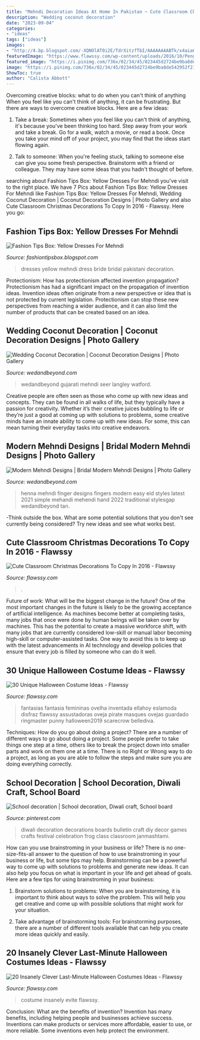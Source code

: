 ```yaml
---
title: "Mehndi Decoration Ideas At Home In Pakistan ~ Cute Classroom Christmas Decorations To Copy In 2016"
description: "Wedding coconut decoration"
date: "2023-09-04"
categories:
- "ideas"
tags: ["ideas"]
images:
- "http://4.bp.blogspot.com/-XQNOlAT0i2E/TdrXitzfTbI/AAAAAAAABTk/x4aia6Bfau0/s1600/yellow-dresses-for-mehndi-2.JPG"
featuredImage: "https://www.flawssy.com/wp-content/uploads/2016/10/Penguin-Door-Decoration-Ideas.jpg"
featured_image: "https://i.pinimg.com/736x/02/34/45/023445d2724be9ba8de542952f21b6c6.jpg"
image: "https://i.pinimg.com/736x/02/34/45/023445d2724be9ba8de542952f21b6c6.jpg"
ShowToc: true
author: "Calista Abbott"
---
```



Overcoming creative blocks: what to do when you can't think of anything
When you feel like you can't think of anything, it can be frustrating. But there are ways to overcome creative blocks. Here are a few ideas: 
1. Take a break: Sometimes when you feel like you can't think of anything, it's because you've been thinking too hard. Step away from your work and take a break. Go for a walk, watch a movie, or read a book. Once you take your mind off of your project, you may find that the ideas start flowing again.

2. Talk to someone: When you're feeling stuck, talking to someone else can give you some fresh perspective. Brainstorm with a friend or colleague. They may have some ideas that you hadn't thought of before.


	

		
searching about Fashion Tips Box: Yellow Dresses For Mehndi you've visit to the right place. We have 7 Pics about Fashion Tips Box: Yellow Dresses For Mehndi like Fashion Tips Box: Yellow Dresses For Mehndi, Wedding Coconut Decoration | Coconut Decoration Designs | Photo Gallery and also Cute Classroom Christmas Decorations To Copy In 2016 - Flawssy. Here you go:
		
    
## Fashion Tips Box: Yellow Dresses For Mehndi

<img loading=lazy src="http://4.bp.blogspot.com/-XQNOlAT0i2E/TdrXitzfTbI/AAAAAAAABTk/x4aia6Bfau0/s1600/yellow-dresses-for-mehndi-2.JPG" onerror="this.onerror=null;this.src='https://tse1.mm.bing.net/th?id=OIP.U1iMVrGsCvMEL7Fr0gSETQHaLN&amp;pid=15.1';" alt="Fashion Tips Box: Yellow Dresses For Mehndi">

_Source: fashiontipsbox.blogspot.com_

>dresses yellow mehndi dress bride bridal pakistani decoration. 

	

Protectionism: How has protectionism affected invention propagation?
Protectionism has had a significant impact on the propagation of invention ideas. Invention ideas often originate from a new perspective or idea that is not protected by current legislation. Protectionism can stop these new perspectives from reaching a wider audience, and it can also limit the number of products that can be created based on an idea.

    
## Wedding Coconut Decoration | Coconut Decoration Designs | Photo Gallery

<img loading=lazy src="https://www.wedandbeyond.com/images/photo_gallery/category-images/1-17032603jpg.jpg" onerror="this.onerror=null;this.src='https://tse3.mm.bing.net/th?id=OIP._ZKHJyaU6d1fcJX7v02lLQHaLH&amp;pid=15.1';" alt="Wedding Coconut Decoration | Coconut Decoration Designs | Photo Gallery">

_Source: wedandbeyond.com_

>wedandbeyond gujarati mehndi seer langley watford. 

	

Creative people are often seen as those who come up with new ideas and concepts. They can be found in all walks of life, but they typically have a passion for creativity. Whether it’s their creative juices bubbling to life or they’re just a good at coming up with solutions to problems, some creative minds have an innate ability to come up with new ideas. For some, this can mean turning their everyday tasks into creative endeavors.

    
## Modern Mehndi Designs | Bridal Modern Mehndi Designs | Photo Gallery

<img loading=lazy src="http://wedandbeyond.com/images/photo_gallery/category-images/trending13-17042422jpg.jpg" onerror="this.onerror=null;this.src='https://tse3.mm.bing.net/th?id=OIP.bcUP1JrHFFWzGP9JbOI_CwHaHa&amp;pid=15.1';" alt="Modern Mehndi Designs | Bridal Modern Mehndi Designs | Photo Gallery">

_Source: wedandbeyond.com_

>henna mehndi finger designs fingers modern easy eid styles latest 2021 simple mehandi mehendi hand 2022 traditional stylesgap wedandbeyond tan. 

	

-Think outside the box. What are some potential solutions that you don't see currently being considered? Try new ideas and see what works best. 

    
## Cute Classroom Christmas Decorations To Copy In 2016 - Flawssy

<img loading=lazy src="https://www.flawssy.com/wp-content/uploads/2016/10/Penguin-Door-Decoration-Ideas.jpg" onerror="this.onerror=null;this.src='https://tse2.mm.bing.net/th?id=OIP.gqDgDOR57x-8JvH05Rc_ggHaJ3&amp;pid=15.1';" alt="Cute Classroom Christmas Decorations To Copy In 2016 - Flawssy">

_Source: flawssy.com_

>. 

	

Future of work: What will be the biggest change in the future?
One of the most important changes in the future is likely to be the growing acceptance of artificial intelligence. As machines become better at completing tasks, many jobs that once were done by human beings will be taken over by machines. This has the potential to create a massive workforce shift, with many jobs that are currently considered low-skill or manual labor becoming high-skill or computer-assisted tasks. One way to avoid this is to keep up with the latest advancements in AI technology and develop policies that ensure that every job is filled by someone who can do it well.

    
## 30 Unique Halloween Costume Ideas - Flawssy

<img loading=lazy src="https://www.flawssy.com/wp-content/uploads/2016/05/Black-Sheep-Funny-Pun-Adult-Halloween-Costume.jpg" onerror="this.onerror=null;this.src='https://tse1.mm.bing.net/th?id=OIP.JLFZdLyioZugEUhAiClg_gHaLI&amp;pid=15.1';" alt="30 Unique Halloween Costume Ideas - Flawssy">

_Source: flawssy.com_

>fantasias fantasia femininas ovelha inventada ellahoy eslamoda disfraz flawssy assustadoras oveja pirate masques ovejas guardado ringmaster punny halloween2019 scarecrow bellediva. 

	

Techniques: How do you go about doing a project?
There are a number of different ways to go about doing a project. Some people prefer to take things one step at a time, others like to break the project down into smaller parts and work on them one at a time. There is no Right or Wrong way to do a project, as long as you are able to follow the steps and make sure you are doing everything correctly.

    
## School Decoration | School Decoration, Diwali Craft, School Board

<img loading=lazy src="https://i.pinimg.com/736x/02/34/45/023445d2724be9ba8de542952f21b6c6.jpg" onerror="this.onerror=null;this.src='https://tse1.mm.bing.net/th?id=OIP.WMtjTbP2SsY0icVTG5DiUwHaJ3&amp;pid=15.1';" alt="School decoration | School decoration, Diwali craft, School board">

_Source: pinterest.com_

>diwali decoration decorations boards bulletin craft diy decor games crafts festival celebration frog class classroom janmashtami. 

	

How can you use brainstroming in your business or life?
There is no one-size-fits-all answer to the question of how to use brainstroming in your business or life, but some tips may help. Brainstorming can be a powerful way to come up with solutions to problems and generate new ideas. It can also help you focus on what is important in your life and get ahead of goals. Here are a few tips for using brainstroming in your business: 
1. Brainstorm solutions to problems: When you are brainstorming, it is important to think about ways to solve the problem. This will help you get creative and come up with possible solutions that might work for your situation. 

2. Take advantage of brainstorming tools: For brainstorming purposes, there are a number of different tools available that can help you create more ideas quickly and easily.

    
## 20 Insanely Clever Last-Minute Halloween Costumes Ideas - Flawssy

<img loading=lazy src="http://www.flawssy.com/wp-content/uploads/2016/05/women-last-minute-costume.jpg" onerror="this.onerror=null;this.src='https://tse1.mm.bing.net/th?id=OIP.JIQcQEVEKaGgflLAM63IkwHaLH&amp;pid=15.1';" alt="20 Insanely Clever Last-Minute Halloween Costumes Ideas - Flawssy">

_Source: flawssy.com_

>costume insanely evite flawssy. 

	

Conclusion: What are the benefits of invention?
Invention has many benefits, including helping people and businesses achieve success. Inventions can make products or services more affordable, easier to use, or more reliable. Some inventions even help protect the environment.

